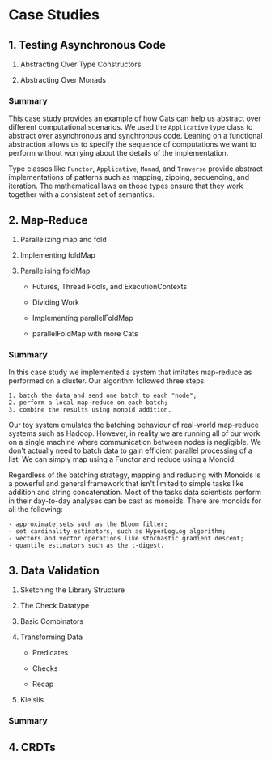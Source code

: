 # Case Studies


## 1. Testing Asynchronous Code

1. Abstracting Over Type Constructors

2. Abstracting Over Monads

### Summary

This case study provides an example of how Cats can help us abstract over different computational scenarios. We used
the `Applicative` type class to abstract over asynchronous and synchronous code. Leaning on a functional abstraction
allows us to specify the sequence of computations we want to perform without worrying about the details of the
implementation.

Type classes like `Functor`, `Applicative`, `Monad`, and `Traverse` provide abstract implementations of patterns 
such as mapping, zipping, sequencing, and iteration. The mathematical laws on those types ensure that they work 
together with a consistent set of semantics.

## 2. Map-Reduce

1. Parallelizing map and fold

2. Implementing foldMap

3. Parallelising foldMap

    - Futures, Thread Pools, and ExecutionContexts
    
    - Dividing Work
    
    - Implementing parallelFoldMap
    
    - parallelFoldMap with more Cats

### Summary

In this case study we implemented a system that imitates map-reduce as performed on a cluster. Our algorithm followed
three steps:

    1. batch the data and send one batch to each "node";
    2. perform a local map-reduce on each batch;
    3. combine the results using monoid addition.

Our toy system emulates the batching behaviour of real-world map-reduce systems such as Hadoop. However, in reality
we are running all of our work on a single machine where communication between nodes is negligible. We don't actually
need to batch data to gain efficient parallel processing of a list. We can simply map using a Functor and reduce 
using a Monoid.

Regardless of the batching strategy, mapping and reducing with Monoids is a powerful and general framework that isn't
limited to simple tasks like addition and string concatenation. Most of the tasks data scientists perform in their
day-to-day analyses can be cast as monoids. There are monoids for all the following:

    - approximate sets such as the Bloom filter;
    - set cardinality estimators, such as HyperLogLog algorithm;
    - vectors and vector operations like stochastic gradient descent;
    - quantile estimators such as the t-digest.

## 3. Data Validation

1. Sketching the Library Structure

2. The Check Datatype

3. Basic Combinators

4. Transforming Data

    - Predicates
    
    - Checks
    
    - Recap

5. Kleislis

### Summary

## 4. CRDTs

